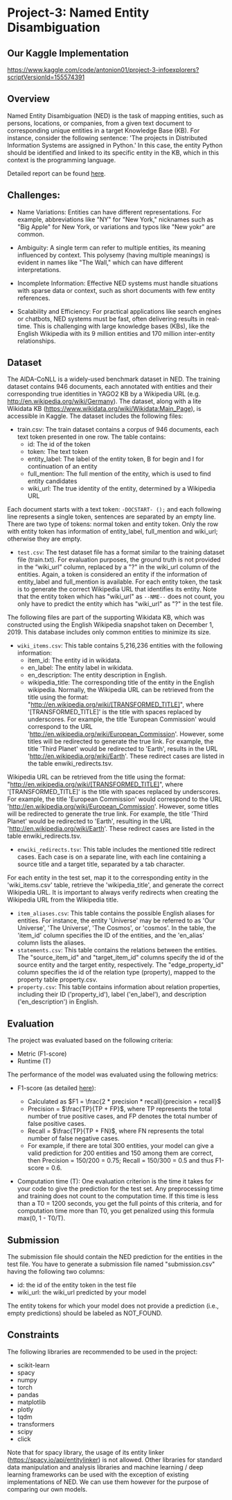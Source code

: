 # Project-3: Named Entity Disambiguation

## Our Kaggle Implementation
https://www.kaggle.com/code/antonion01/project-3-infoexplorers?scriptVersionId=155574391

## Overview

Named Entity Disambiguation (NED) is the task of mapping entities, such as persons, locations, or companies, from a given text document to corresponding unique entities in a target Knowledge Base (KB).
For instance, consider the following sentence:
'The projects in Distributed Information Systems are assigned in Python.'
In this case, the entity Python should be identified and linked to its specific entity in the KB, which in this context is the programming language.

Detailed report can be found [here](./Report.pdf).

## Challenges:

- Name Variations: Entities can have different representations. For example, abbreviations like "NY" for "New York," nicknames such as "Big Apple" for New York, or variations and typos like "New yokr" are common.

- Ambiguity: A single term can refer to multiple entities, its meaning influenced by context. This polysemy (having multiple meanings) is evident in names like "The Wall," which can have different interpretations.

- Incomplete Information: Effective NED systems must handle situations with sparse data or context, such as short documents with few entity references.

- Scalability and Efficiency: For practical applications like search engines or chatbots, NED systems must be fast, often delivering results in real-time. This is challenging with large knowledge bases (KBs), like the English Wikipedia with its 9 million entities and 170 million inter-entity relationships.

## Dataset

The AIDA-CoNLL is a widely-used benchmark dataset in NED. The training dataset contains 946 documents, each annotated with entities and their corresponding true identities in YAGO2 KB by a Wikipedia URL (e.g. http://en.wikipedia.org/wiki/Germany). The dataset, along with a lite Wikidata KB (https://www.wikidata.org/wiki/Wikidata:Main_Page), is accessible in Kaggle. The dataset includes the following files:

- train.csv: The train dataset contains a corpus of 946 documents, each text token presented in one row. The table contains:
  + id: The id of the token
  + token: The text token
  + entity_label: The label of the entity token, B for begin and I for continuation of an entity
  + full_mention: The full mention of the entity, which is used to find entity candidates
  + wiki_url: The true identity of the entity, determined by a Wikipedia URL

Each document starts with a text token: `-DOCSTART- ();` and each following line represents a single token, sentences are separated by an empty line. There are two type of tokens: normal token and entity token. Only the row with entity token has information of entity_label, full_mention and wiki_url; otherwise they are empty.

- `test.csv`: The test dataset file has a format similar to the training dataset file (train.txt). For evaluation purposes, the ground truth is not provided in the “wiki_url” column, replaced by a "?" in the wiki_url column of the entities. Again, a token is considered an entity if the information of entity_label and full_mention is available. For each entity token, the task is to generate the correct Wikipedia URL that identifies its entity. Note that the entity token which has "wiki_url" as `--NME--` does not count, you only have to predict the entity which has "wiki_url" as "?" in the test file.

The following files are part of the supporting Wikidata KB, which was constructed using the English Wikipedia snapshot taken on December 1, 2019. This database includes only common entities to minimize its size.

- `wiki_items.csv`: This table contains 5,216,236 entities with the following information:
  - item_id: The entity id in wikidata.
  - en_label: The entity label in wikidata.
  - en_description: The entity description in English.
  - wikipedia_title: The corresponding title of the entity in the English wikipedia. Normally, the Wikipedia URL can be retrieved from the title using the format: "http://en.wikipedia.org/wiki/[TRANSFORMED_TITLE]", where '[TRANSFORMED_TITLE]' is the title with spaces replaced by underscores. For example, the title 'European Commission' would correspond to the URL 'http://en.wikipedia.org/wiki/European_Commission'. However, some titles will be redirected to generate the true link. For example, the title 'Third Planet' would be redirected to 'Earth', results in the URL 'http://en.wikipedia.org/wiki/Earth'. These redirect cases are listed in the table enwiki_redirects.tsv.

Wikipedia URL can be retrieved from the title using the format: "http://en.wikipedia.org/wiki/[TRANSFORMED_TITLE]", where '[TRANSFORMED_TITLE]' is the title with spaces replaced by underscores. For example, the title 'European Commission' would correspond to the URL 'http://en.wikipedia.org/wiki/European_Commission'. However, some titles will be redirected to generate the true link. For example, the title 'Third Planet' would be redirected to 'Earth', resulting in the URL 'http://en.wikipedia.org/wiki/Earth'. These redirect cases are listed in the table enwiki_redirects.tsv.

- `enwiki_redirects.tsv`: This table includes the mentioned title redirect cases. Each case is on a separate line, with each line containing a source title and a target title, separated by a tab character.

For each entity in the test set, map it to the corresponding entity in the 'wiki_items.csv' table, retrieve the 'wikipedia_title', and generate the correct Wikipedia URL. It is important to always verify redirects when creating the Wikipedia URL from the Wikipedia title.

- `item_aliases.csv`: This table contains the possible English aliases for entities. For instance, the entity 'Universe' may be referred to as 'Our Universe', 'The Universe', 'The Cosmos', or 'cosmos'. In the table, the 'item_id' column specifies the ID of the entities, and the 'en_alias' column lists the aliases.
- `statements.csv`: This table contains the relations between the entities. The "source_item_id" and "target_item_id" columns specify the id of the source entity and the target entity, respectively. The "edge_property_id" column specifies the id of the relation type (property), mapped to the property table property.csv.
- `property.csv`: This table contains information about relation properties, including their ID ('property_id'), label ('en_label'), and description ('en_description') in English.

## Evaluation

The project was evaluated based on the following criteria:

- Metric (F1-score)
- Runtime (T)

The performance of the model was evaluated using the following metrics: 
- F1-score (as detailed [here](https://en.wikipedia.org/wiki/Precision_and_recall)):
  - Calculated as $F1 = \frac{2 * precision * recall}{precision + recall}$
  - Precision = $\frac{TP}{TP + FP}$, where TP represents the total number of true positive cases, and FP denotes the total number of false positive cases.
  - Recall = $\frac{TP}{TP + FN}$, where FN represents the total number of false negative cases.
  - For example, if there are total 300 entities, your model can give a valid prediction for 200 entities and 150 among them are correct, then Precision = 150/200 = 0.75; Recall = 150/300 = 0.5 and thus F1-score = 0.6.

- Computation time (T): One evaluation criterion is the time it takes for your code to give the prediction for the test set. Any preprocessing time and training does not count to the computation time. If this time is less than a T0 = 1200 seconds, you get the full points of this criteria, and for computation time more than T0, you get penalized using this formula max(0, 1 - T0/T).

## Submission

The submission file should contain the NED prediction for the entities in the test file. You have to generate a submission file named "submission.csv" having the following two columns:
- id: the id of the entity token in the test file
- wiki_url: the wiki_url predicted by your model

The entity tokens for which your model does not provide a prediction (i.e., empty predictions) should be labeled as NOT_FOUND.

## Constraints

The following libraries are recommended to be used in the project:
- scikit-learn
- spacy
- numpy
- torch
- pandas
- matplotlib
- plotly
- tqdm
- transformers
- scipy
- click

Note that for spacy library, the usage of its entity linker (https://spacy.io/api/entitylinker) is not allowed. 
Other libraries for standard data manipulation and analysis libraries and machine learning / deep learning frameworks can be used with the exception of existing implementations of NED. We can use them however for the purpose of comparing our own models.
